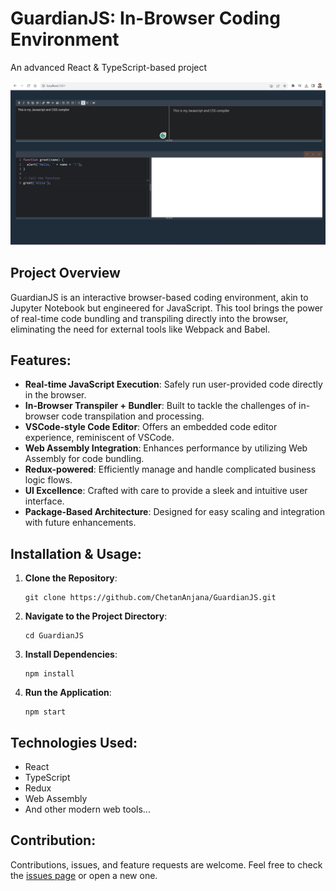 # GuardianJS: In-Browser Coding Environment

An advanced React & TypeScript-based project 

![GuardianJS Screenshot](https://github.com/ChetanAnjana/GuardianJS/blob/master/Screenshot%20(30).png) 

## Project Overview

GuardianJS is an interactive browser-based coding environment, akin to Jupyter Notebook but engineered for JavaScript. This tool brings the power of real-time code bundling and transpiling directly into the browser, eliminating the need for external tools like Webpack and Babel.

## Features:

- **Real-time JavaScript Execution**: Safely run user-provided code directly in the browser.
- **In-Browser Transpiler + Bundler**: Built to tackle the challenges of in-browser code transpilation and processing.
- **VSCode-style Code Editor**: Offers an embedded code editor experience, reminiscent of VSCode.
- **Web Assembly Integration**: Enhances performance by utilizing Web Assembly for code bundling.
- **Redux-powered**: Efficiently manage and handle complicated business logic flows.
- **UI Excellence**: Crafted with care to provide a sleek and intuitive user interface.
- **Package-Based Architecture**: Designed for easy scaling and integration with future enhancements.

## Installation & Usage:

1. **Clone the Repository**:
   ```
   git clone https://github.com/ChetanAnjana/GuardianJS.git
   ```
2. **Navigate to the Project Directory**:
   ```
   cd GuardianJS
   ```
3. **Install Dependencies**:
   ```
   npm install
   ```
4. **Run the Application**:
   ```
   npm start
   ```

## Technologies Used:

- React
- TypeScript
- Redux
- Web Assembly
- And other modern web tools...

## Contribution:

Contributions, issues, and feature requests are welcome. Feel free to check the [issues page](https://github.com/ChetanAnjana/GuardianJS/issues) or open a new one.
